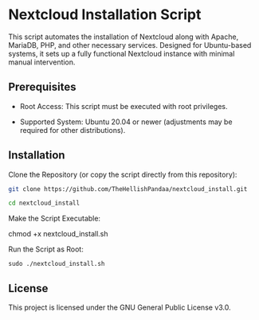 <h1><strong>Nextcloud Installation Script</strong></h1>

This script automates the installation of Nextcloud along with Apache, MariaDB, PHP, and other necessary services. Designed for Ubuntu-based systems, it sets up a fully functional Nextcloud instance with minimal manual intervention.

## Prerequisites

-  Root Access: This script must be executed with root privileges.

- Supported System: Ubuntu 20.04 or newer (adjustments may be required for other distributions).

## Installation

Clone the Repository (or copy the script directly from this repository):

```bash
git clone https://github.com/TheHellishPandaa/nextcloud_install.git
```
```bash
cd nextcloud_install
```
Make the Script Executable:

chmod +x nextcloud_install.sh

Run the Script as Root:

    sudo ./nextcloud_install.sh


## License

This project is licensed under the GNU General Public License v3.0. 
